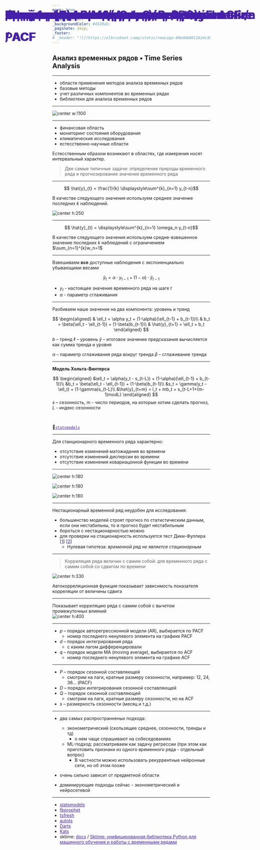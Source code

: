 ```yaml
---
marp: true
# Define title slide
_class: invert
_backgroundColor: #4520ab;
_paginate: skip;
_footer: 
# _header: "![](https://elbrusboot.camp/static/newLogo-00ed4b8011624cd94aa1812d35f25088.svg)"
---
```



<style>
img[alt~="center"] {
  display: block;
  margin: 0 auto;
}
h1 {
  position: absolute;
  left: 77px;
  top: 15px;
  right: 80px;
  height: 70px;
  line-height: 70px;
  margin-bottom: 20px;
  color: #4520ab;
  font-size: 28pt
}

a {
  color: #4520ab;
}
</style>

# Фаза 1 • Неделя 4 • Среда

## Анализ временных рядов • Time Series Analysis

---  

<!--- backgroundColor: white --->
<!--- paginate: true --->
<!--- header: "![](aux/Elbrus-bootcamp-RU.png)" --->

<style>
header {
    height: 675px;
    right: 20px;
    /* margin-bottom: 80px; */
}
header img {
    height: 60px;
    float: right;
 }
</style>


# Сегодня

* области применения методов анализа временных рядов
* базовые методы
* учет различных компонентов во временных рядах
* библиотеки для анализа временных рядов

---

![center w:1100](https://i.stack.imgur.com/Nnxyz.png)

---

# Сферы применения

* финансовая область
* мониторинг состояния оборудования
* климатические исследования
* естесственно-научные области

Естесственным образом возникают в областях, где измерения носят интервальный характер. 

> Две самые типичные задачи: определение природы временного ряда и прогнозирование значение временного ряда


---  

<!-- _footer: 📝[Moving Averages: Smoothing Out the Noise for Better Predictions](https://www.alpharithms.com/moving-averages-083315/)  -->
#  Скользящее среднее

$$ \hat{y}_{t} = \frac{1}{k} \displaystyle\sum^{k}_{n=1} y_{t-n}$$

В качестве следующего значения используем среднее значение последних $k$ наблюдений. 

![center h:250](https://www.alpharithms.com/wp-content/uploads/1265/5-Day-SMA-Example-Diagram.jpg)



---

# Взвешенное скользящее среднее

$$ \hat{y}_{t} = \displaystyle\sum^{k}_{n=1} \omega_n y_{t-n}$$

В качестве следующего значения используем средне-взвешенное значение последних $k$ наблюдений с ограничением $\sum_{n=1}^{k}w_n=1$

--- 
# Экспоненциальное сглаживание

Взвешиваем __все__ доступные наблюдения с экспоненциально убывающими весами

$$\hat{y}_{t} = \alpha \cdot y_{t-1} + (1-\alpha) \cdot \hat y_{t-1}$$

* $y_t$ - настоящее значение временного ряда на шаге $t$
* $\alpha$ - параметр сглаживания


---
# Двойное экспоненциальное сглаживание

Разбиваем наше значение на два компонента: уровень и тренд

$$
\begin{aligned}
& \ell_t = \alpha y_t + (1-\alpha)(\ell_{t-1} + b_{t-1})\\ 
& b_t = \beta(\ell_t - \ell_{t-1}) + (1-\beta)b_{t-1}\\ 
& \hat{y}_{t+1} = \ell_t + b_t
\end{aligned}
$$

$b$ – тренд 
$\ell$ – уровень
$\hat{y}$ –  итоговое значение предсказания вычисляется как сумма тренда и уровня 

$\alpha$ – параметр сглаживания ряда вокруг тренда
$\beta$ – сглаживание тренда

--- 
# Тройное экспоненциальное сглаживание
__Модель Хольта-Винтерса__
</br>

$$
\begin{aligned}
&\ell_t = \alpha(y_t - s_{t-L}) + (1-\alpha)(\ell_{t-1} + b_{t-1})\\ 
&b_t = \beta(\ell_t - \ell_{t-1}) + (1-\beta)b_{t-1}\\ 
&s_t = \gamma(y_t - \ell_t) + (1-\gamma)s_{t-L}\\ 
&\hat{y}_{t+m} = l_t + mb_t + s_{t-L+1+(m-1)modL}
\end{aligned}
$$
$s$ – сезонность, $m$ - число периодов, на которые хотим сделать прогноз, $L$ - индекс сезонности

<br>

🐍[`statsmodels`](https://www.statsmodels.org/dev/generated/statsmodels.tsa.holtwinters.ExponentialSmoothing.html)

---

# Стационарность временного ряда

Для станционарного временного ряда характерно: 
- отсутствие изменений матожидания во времени
- отсутствие изменений дисперсии во времени
- отсутствие изменения ковариацонной функции во времени

---

# Стационарность временного ряда 

![center h:180](https://hsto.org/files/20c/9d8/a63/20c9d8a633ec436f91dccd4aedcc6940.png)

![center h:180](https://hsto.org/files/b88/eec/a67/b88eeca676d642449cab135273fd5a95.png)

![center h:180](https://hsto.org/files/2f6/1ee/cb2/2f61eecb20714352840748b826e38680.png)

---

# Стационарность временного ряда

Нестационарный временной ряд неудобен для исследования: 

- большинство моделей строят прогноз по статистическим данным, если они нестабильны, то и прогноз будет нестабильным
- бороться с нестационарностью можно
- для проверки на стационарность используется тест Дики-Фуллера [[1](https://ru.wikipedia.org/wiki/Тест_Дики_—_Фуллера)] [[2](https://www.statsmodels.org/stable/generated/statsmodels.tsa.stattools.adfuller.html)]
  - Нулевая гипотеза: _временной ряд не является стационарным_

--- 
<!-- _footer: ©️[How to find the Q and P values in autocorrelation and partial autocorrelation plots?](https://i.stack.imgur.com/yF5K2.png) -->
# Автокорреляция / AutoCorrelationFunction / ACF

> Корреляция ряда величин с самим собой: для временного ряда с самим собой со сдвигом по времени

![center h:330](https://i.stack.imgur.com/yF5K2.png)

Автокорреляционная функция показывает зависимость показателя корреляции от величины сдвига

---

<!-- _footer: 📝[Understanding partial autocorrelation](https://www.machinelearningmastery.ru/understanding-partial-auto-correlation-fa39271146ac/) 🎥[Пример подсчёта частной автокорреляционной функции AR(1) процесса](https://www.youtube.com/watch?v=-2k-DTnslzw)   -->
# Частичная автокорреляция / Partial ACF / PACF

Показывает корреляцию ряда с самим собой с вычетом промежуточных влияний
<br>
![center h:400](https://www.machinelearningmastery.ru/img/0-783196-281639.png)


--- 
# Модель $(S)ARIMA (p, d, q)(P, D, Q)_s$

* $p$ – порядок авторегрессионной модели (AR), выбирается по PACF
  - номер последнего ненулевого элемента на графике PACF
* $d$ – порядок интегрирования ряда 
  - с каким лагом дифференцировали
* $q$ – порядок модели MA (moving average), выбирается по ACF
  - номер последнего ненулевого элемента на графике ACF

---
# Модель $(S)ARIMA (p, d, q)(P, D, Q)_s$

* $P$ – порядок сезонной составляющей
  -  смотрим на лаги, кратные размеру сезонности, например: 12, 24, 36... (PACF)
* $D$ – порядок интегрирования сезонной составляющей
* $Q$ – порядок сезонной составляющей
  - смотрим на лаги, кратные размеру сезонности, но на ACF
* $s$ – размерность сезонности (месяц и т.д.)

---

# Итоги

* два самых распространненых подхода: 
  - эконометрический (скользящее среднее, сезонности, тренды и тд)
    * о нем чаще спрашивают на собеседованиях
  - ML-подход: рассматриваем как задачу регрессии (при этом как приготовить признаки из одного временного ряда - отдельный вопрос)
    - В частности можно использовать рекуррентные нейронные сети, но об этом позже

* очень сильно зависит от предметной области
* доминирующие подходы сейчас - эконометрический и нейросетевой

--- 

# Надо пробовать

- [statsmodels](https://www.statsmodels.org/dev/generated/statsmodels.tsa.holtwinters.ExponentialSmoothing.html)
- [fbprophet](https://facebook.github.io/prophet/docs/quick_start.html) 
- [tsfresh](https://tsfresh.readthedocs.io/en/latest/text/quick_start.html)
- [autots](https://winedarksea.github.io/AutoTS/build/html/source/tutorial.html)
- [Darts](https://unit8co.github.io/darts/README.html)
- [Kats](https://github.com/facebookresearch/Kats)
- sktime: [docs](https://sktime.org/) / [Sktime: унифицированная библиотека Python для машинного обучения и работы с временными рядами](https://habr.com/ru/company/otus/blog/511782/)